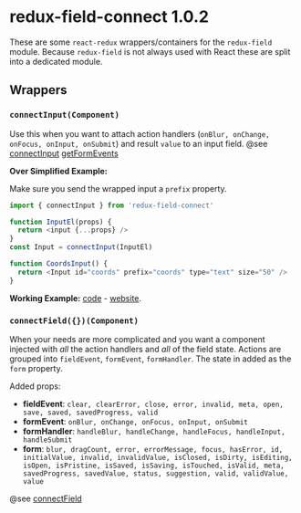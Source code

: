 # redux-field-connect 1.0.2

These are some `react-redux` wrappers/containers for the `redux-field` module. Because `redux-field` is not always used with React these are split into a dedicated module.

## Wrappers

### `connectInput(Component)`

Use this when you want to attach action handlers (`onBlur, onChange, onFocus, onInput, onSubmit`) and result `value` to an input field. @see [connectInput](https://github.com/cape-io/redux-field-connect/blob/master/src/connectInput.js) [getFormEvents](https://github.com/cape-io/redux-field/blob/master/src/actions.js#L73-L77)

**Over Simplified Example:**

Make sure you send the wrapped input a `prefix` property.

```javascript
import { connectInput } from 'redux-field-connect'

function InputEl(props) {
  return <input {...props} />
}
const Input = connectInput(InputEl)

function CoordsInput() {
  return <Input id="coords" prefix="coords" type="text" size="50" />
}

```

**Working Example:** [code](https://www.github.com/cape-io/geo) - [website](https://geo.cape.io).

### `connectField({})(Component)`

When your needs are more complicated and you want a component injected with _all_ the action handlers and _all_ of the field state. Actions are grouped into `fieldEvent`, `formEvent`, `formHandler`. The state in added as the `form` property.

Added props:

- **fieldEvent**: `clear, clearError, close, error, invalid, meta, open, save, saved, savedProgress, valid`
- **formEvent**: `onBlur, onChange, onFocus, onInput, onSubmit`
- **formHandler**: `handleBlur, handleChange, handleFocus, handleInput, handleSubmit`
- **form**: `blur, dragCount, error, errorMessage, focus, hasError, id, initialValue, invalid, invalidValue, isClosed, isDirty, isEditing, isOpen, isPristine, isSaved, isSaving, isTouched, isValid, meta, savedProgress, savedValue, status, suggestion, valid, validValue, value`

@see [connectField](https://github.com/cape-io/redux-field-connect/blob/master/src/connectField.js)
